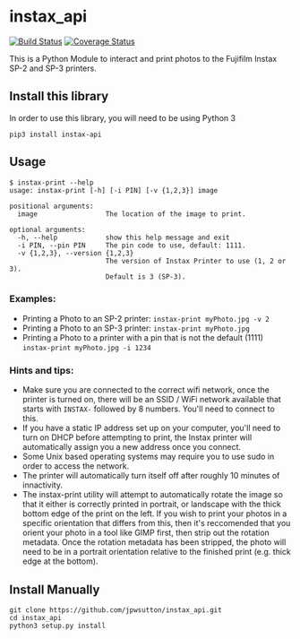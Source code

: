 # instax_api

[![Build Status](https://img.shields.io/travis/jpwsutton/instax_api/master.svg)](https://travis-ci.org/jpwsutton/instax_api)
[![Coverage Status](https://img.shields.io/coveralls/jpwsutton/instax_api/master.svg)](https://coveralls.io/github/jpwsutton/instax_api?branch=master)

This is a Python Module to interact and print photos to the Fujifilm Instax SP-2 and SP-3 printers.


## Install this library

In order to use this library, you will need to be using Python 3

```
pip3 install instax-api
```

## Usage

```
$ instax-print --help
usage: instax-print [-h] [-i PIN] [-v {1,2,3}] image

positional arguments:
  image                 The location of the image to print.

optional arguments:
  -h, --help            show this help message and exit
  -i PIN, --pin PIN     The pin code to use, default: 1111.
  -v {1,2,3}, --version {1,2,3}
                        The version of Instax Printer to use (1, 2 or 3).
                        Default is 3 (SP-3).                       
```

### Examples:

 - Printing a Photo to an SP-2 printer: `instax-print myPhoto.jpg -v 2`
 - Printing a Photo to an SP-3 printer: `instax-print myPhoto.jpg`
 - Printing a Photo to a printer with a pin that is not the default (1111) `instax-print myPhoto.jpg -i 1234`

### Hints and tips:
 - Make sure you are connected to the correct wifi network, once the printer is turned on, there will be an SSID / WiFi network available that starts with `INSTAX-` followed by 8 numbers. You'll need to connect to this.
 - If you have a static IP address set up on your computer, you'll need to turn on DHCP before attempting to print, the Instax printer will automatically assign you a new address once you connect.
- Some Unix based operating systems may require you to use sudo in order to access the network.
- The printer will automatically turn itself off after roughly 10 minutes of innactivity.
- The instax-print utility will attempt to automatically rotate the image so that it either is correctly printed in portrait, or landscape with the thick bottom edge of the print on the left. If you wish to print your photos in a specific orientation that differs from this, then it's reccomended that you orient your photo in a tool like GIMP first, then strip out the rotation metadata. Once the rotation metadata has been stripped, the photo will need to be in a portrait orientation relative to the finished print (e.g. thick edge at the bottom). 

## Install Manually

```
git clone https://github.com/jpwsutton/instax_api.git
cd instax_api
python3 setup.py install
```
